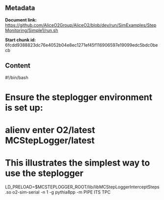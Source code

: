 ## Metadata

**Document link:** https://github.com/AliceO2Group/AliceO2/blob/dev/run/SimExamples/StepMonitoring/Simple1/run.sh

**Start chunk id:** 6fcdd9388823dc76e4052b04e8ec1271ef45f116906597e19099edc5bdc0becb

## Content

#!/bin/bash

# Ensure the steplogger environment is set up:
# alienv enter O2/latest MCStepLogger/latest

# This illustrates the simplest way to use the steplogger
LD_PRELOAD=$MCSTEPLOGGER_ROOT/lib/libMCStepLoggerInterceptSteps.so o2-sim-serial -n 1 -g pythia8pp -m PIPE ITS TPC